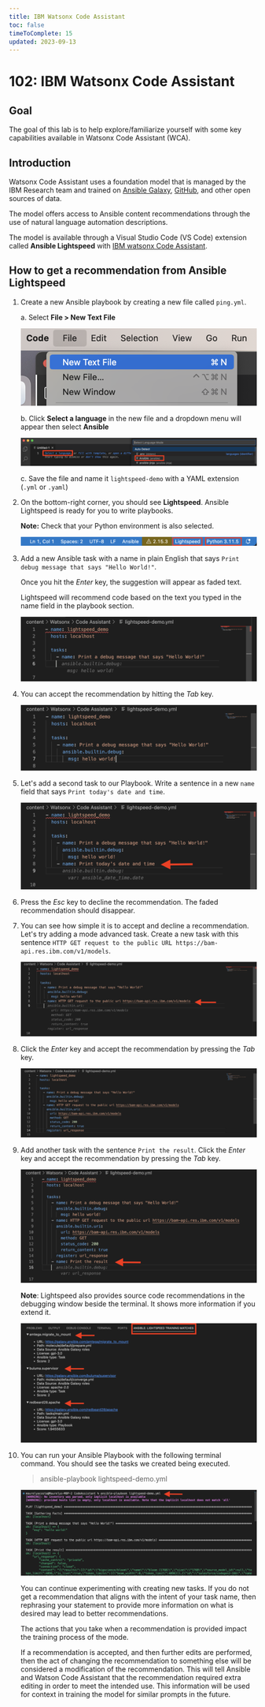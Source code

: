```yaml
---
title: IBM Watsonx Code Assistant
toc: false
timeToComplete: 15
updated: 2023-09-13
---
```


# 102: IBM Watsonx Code Assistant

## Goal

The goal of this lab is to help explore/familiarize yourself with some key capabilities available in Watsonx Code Assistant (WCA).

## Introduction

Watsonx Code Assistant uses a foundation model that is managed by the IBM Research team and trained on [Ansible Galaxy](https://galaxy.ansible.com/), [GitHub](https://github.com/), and other open sources of data. 

The model offers access to Ansible content recommendations through the use of natural language automation descriptions. 

The model is available through a Visual Studio Code (VS Code) extension called **Ansible Lightspeed** with [IBM watsonx Code Assistant](https://www.ibm.com/products/watsonx-code-assistant).


## How to get a recommendation from Ansible Lightspeed

1. Create a new Ansible playbook by creating a new file called `ping.yml`.

    a. Select **File > New Text File**

    ![](./images/new-text-file.png)

    b. Click **Select a language** in the new file and a dropdown menu will appear then select **Ansible** 

    ![](./images/select-ansible-language.png)

    c. Save the file and name it `lightspeed-demo` with a YAML extension (`.yml` or `.yaml`)

2.  On the bottom-right corner, you should see **Lightspeed**. Ansible Lightspeed is ready for you to write playbooks.

    **Note:** Check that your Python environment is also selected.

    ![](./images/lightspeed-status-bar.png)

3. Add a new Ansible task with a name in plain English that says `Print debug message that says "Hello World!"`.

    Once you hit the *Enter* key, the suggestion will appear as faded text. 
    
    Lightspeed will recommend code based on the text you typed in the name field in the playbook section.

    ![](./images/debug-message.png)

4. You can accept the recommendation by hitting the *Tab* key.

    ![](./images/tab-key.png)

5. Let's add a second task to our Playbook. Write a sentence in a new `name` field that says `Print today's date and time`.

    ![](./images/decline-recommendation.png)

6. Press the  *Esc* key to decline the recommendation. The faded recommendation should disappear.

7. You can see how simple it is to accept and decline a recommendation. Let's try adding a mode advanced task. Create a new task with this sentence `HTTP GET request to the public URL https://bam-api.res.ibm.com/v1/models`.


    ![](./images/http-request.png)


8. Click the *Enter* key and accept the recommendation by pressing the *Tab* key.

    ![](./images/accept-http-request.png)

9. Add another task with the sentence `Print the result`. Click the *Enter* key and accept the recommendation by pressing the *Tab* key.

    ![](./images/print-result.png)

    **Note**: Lightspeed also provides source code recommendations in the debugging window beside the terminal. It shows more information if you extend it.

    ![](./images/source-code-recommendations.png)

10. You can run your Ansible Playbook with the following terminal command. You should see the tasks we created being executed.

    > ansible-playbook lightspeed-demo.yml

    ![](./images/run-playbook.png)


    You can continue experimenting with creating new tasks. If you do not get a recommendation that aligns with the intent of your task name, then rephrasing your statement to provide more information on what is desired may lead to better recommendations.

    The actions that you take when a recommendation is provided impact the training process of the mode.

    If a recommendation is accepted, and then further edits are performed, then the act of changing the recommendation to something else will be considered a modification of the recommendation. This will tell Ansible and Watson Code Assistant that the recommendation required extra editing in order to meet the intended use. This information will be used for context in training the model for similar prompts in the future.








